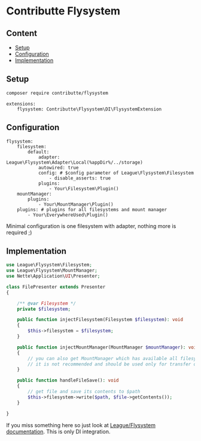 # Contributte Flysystem

## Content

- [Setup](#setup)
- [Configuration](#configuration)
- [Implementation](#implementation)

## Setup

```bash
composer require contributte/flysystem
```

```neon
extensions:
	flysystem: Contributte\Flysystem\DI\FlysystemExtension
```
## Configuration

```neon
flysystem:
	filesystem:
		default:
			adapter: League\Flysystem\Adapter\Local(%appDir%/../storage)
			autowired: true
			config: # $config parameter of League\Flysystem\Filesystem
				- disable_asserts: true
			plugins:
				- Your\Filesystem\Plugin()
	mountManager:
		plugins:
			- Your\MountManager\Plugin()
	plugins: # plugins for all filesystems and mount manager
		- Your\EverywhereUsed\Plugin()
```

Minimal configuration is one filesystem with adapter, nothing more is required ;)

## Implementation

```php
use League\Flysystem\Filesystem;
use League\Flysystem\MountManager;
use Nette\Application\UI\Presenter;

class FilePresenter extends Presenter
{

	/** @var Filesystem */
	private $filesystem;

	public function injectFilesystem(Filesystem $filesystem): void
	{
		$this->filesystem = $filesystem;
	}

	public function injectMountManager(MountManager $mountManager): void
	{
		// you can also get MountManager which has available all filesystems
		// it is not recommended and should be used only for transfer of files between filesystems
	}

	public function handleFileSave(): void
	{
		// get file and save its contents to $path
		$this->filesystem->write($path, $file->getContents());
	}

}
```

If you miss something here so just look at [League/Flysystem documentation](http://flysystem.thephpleague.com/docs/). This is only DI integration.
